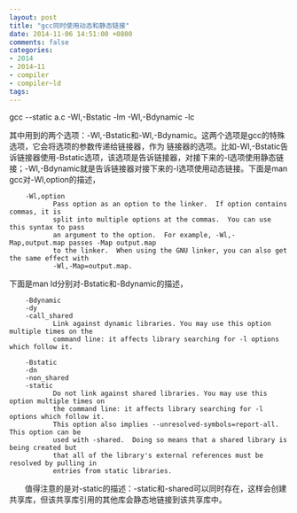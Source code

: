 ```yaml
---
layout: post
title: "gcc同时使用动态和静态链接"
date: 2014-11-06 14:51:00 +0800
comments: false
categories:
- 2014
- 2014~11
- compiler
- compiler~ld
tags:
---
```

gcc --static a.c -Wl,-Bstatic -lm -Wl,-Bdynamic -lc  

其中用到的两个选项：-Wl,-Bstatic和-Wl,-Bdynamic。这两个选项是gcc的特殊选项，它会将选项的参数传递给链接器，作为 链接器的选项。比如-Wl,-Bstatic告诉链接器使用-Bstatic选项，该选项是告诉链接器，对接下来的-l选项使用静态链 接；-Wl,-Bdynamic就是告诉链接器对接下来的-l选项使用动态链接。下面是man gcc对-Wl,option的描述，  
```
	-Wl,option  
           Pass option as an option to the linker.  If option contains commas, it is   
           split into multiple options at the commas.  You can use this syntax to pass  
           an argument to the option.  For example, -Wl,-Map,output.map passes -Map output.map  
           to the linker.  When using the GNU linker, you can also get the same effect with   
           -Wl,-Map=output.map.  
```
下面是man ld分别对-Bstatic和-Bdynamic的描述，  
```
	-Bdynamic  
	-dy  
	-call_shared  
           Link against dynamic libraries. You may use this option multiple times on the  
           command line: it affects library searching for -l options which follow it.  

	-Bstatic  
	-dn  
	-non_shared  
	-static  
           Do not link against shared libraries. You may use this option multiple times on   
           the command line: it affects library searching for -l options which follow it.   
           This option also implies --unresolved-symbols=report-all.  This option can be   
           used with -shared.  Doing so means that a shared library is being created but   
           that all of the library's external references must be resolved by pulling in   
           entries from static libraries.  
```
　　值得注意的是对-static的描述：-static和-shared可以同时存在，这样会创建共享库，但该共享库引用的其他库会静态地链接到该共享库中。
